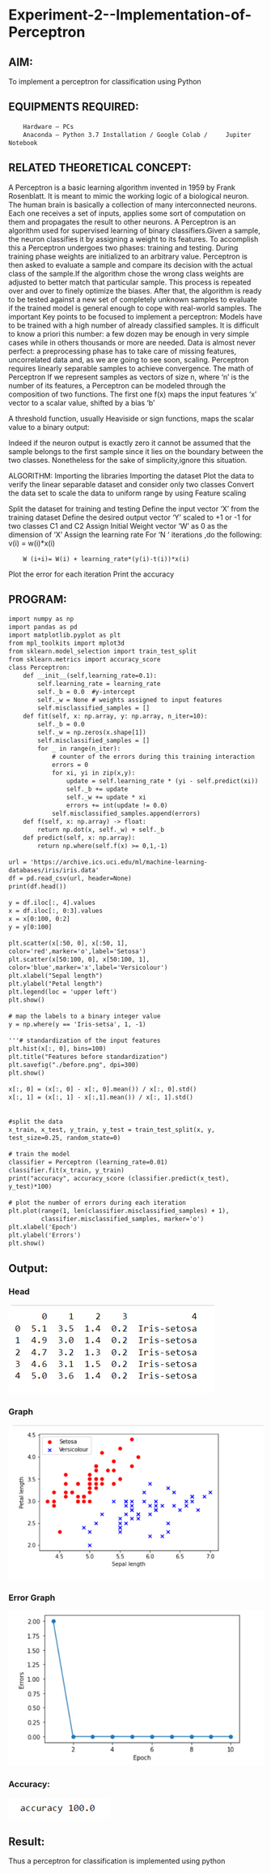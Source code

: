 # Experiment-2--Implementation-of-Perceptron
## AIM:

To implement a perceptron for classification using Python

## EQUIPMENTS REQUIRED:
        Hardware – PCs
        Anaconda – Python 3.7 Installation / Google Colab /     Jupiter Notebook

## RELATED THEORETICAL CONCEPT:
A Perceptron is a basic learning algorithm invented in 1959 by Frank Rosenblatt. It is meant to mimic the working logic of a biological neuron. The human brain is basically a collection of many interconnected neurons. Each one receives a set of inputs, applies some sort of computation on them and propagates the result to other neurons.
A Perceptron is an algorithm used for supervised learning of binary classifiers.Given a sample, the neuron classifies it by assigning a weight to its features. To accomplish this a Perceptron undergoes two phases: training and testing. During training phase weights are initialized to an arbitrary value. Perceptron is then asked to evaluate a sample and compare its decision with the actual class of the sample.If the algorithm chose the wrong class weights are adjusted to better match that particular sample. This process is repeated over and over to finely optimize the biases. After that, the algorithm is ready to be tested against a new set of completely unknown samples to evaluate if the trained model is general enough to cope with real-world samples.
The important Key points to be focused to implement a perceptron:
Models have to be trained with a high number of already classified samples. It is difficult to know a priori this number: a few dozen may be enough in very simple cases while in others thousands or more are needed.
Data is almost never perfect: a preprocessing phase has to take care of missing features, uncorrelated data and, as we are going to see soon, scaling.
Perceptron requires linearly separable samples to achieve convergence.
The math of Perceptron
If we represent samples as vectors of size n, where ‘n’ is the number of its features, a Perceptron can be modeled through the composition of two functions. The first one 
f(x) maps the input features  ‘x’  vector to a scalar value, shifted by a bias ‘b’

A threshold function, usually Heaviside or sign functions, maps the scalar value to a binary output:

Indeed if the neuron output is exactly zero it cannot be assumed that the sample belongs to the first sample since it lies on the boundary between the two classes. Nonetheless for the sake of simplicity,ignore this situation.


ALGORITHM:
Importing the libraries
Importing the dataset
Plot the data to verify the linear separable dataset and consider only two classes
Convert the data set to scale the data to uniform range by using Feature scaling

Split the dataset for training and testing
Define the input vector ‘X’ from the training dataset
Define the desired output vector ‘Y’ scaled to +1 or -1 for two classes C1 and C2
Assign Initial Weight vector ‘W’ as 0 as the dimension of ‘X’
Assign the learning rate
For ‘N ‘ iterations ,do the following:
        v(i) = w(i)*x(i)
         
        W (i+i)= W(i) + learning_rate*(y(i)-t(i))*x(i)
Plot the error for each iteration 
Print the accuracy


## PROGRAM:
```
import numpy as np
import pandas as pd
import matplotlib.pyplot as plt
from mpl_toolkits import mplot3d
from sklearn.model_selection import train_test_split
from sklearn.metrics import accuracy_score
class Perceptron:
    def __init__(self,learning_rate=0.1):
        self.learning_rate = learning_rate
        self._b = 0.0  #y-intercept
        self._w = None # weights assigned to input features
        self.misclassified_samples = []
    def fit(self, x: np.array, y: np.array, n_iter=10):
        self._b = 0.0
        self._w = np.zeros(x.shape[1])
        self.misclassified_samples = []
        for _ in range(n_iter):
            # counter of the errors during this training interaction
            errors = 0
            for xi, yi in zip(x,y):
                update = self.learning_rate * (yi - self.predict(xi))
                self._b += update
                self._w += update * xi
                errors += int(update != 0.0)
            self.misclassified_samples.append(errors)
    def f(self, x: np.array) -> float:
        return np.dot(x, self._w) + self._b
    def predict(self, x: np.array):
        return np.where(self.f(x) >= 0,1,-1)

url = 'https://archive.ics.uci.edu/ml/machine-learning-databases/iris/iris.data'
df = pd.read_csv(url, header=None)
print(df.head())

y = df.iloc[:, 4].values
x = df.iloc[:, 0:3].values
x = x[0:100, 0:2]
y = y[0:100]

plt.scatter(x[:50, 0], x[:50, 1], color='red',marker='o',label='Setosa')
plt.scatter(x[50:100, 0], x[50:100, 1], color='blue',marker='x',label='Versicolour')
plt.xlabel("Sepal length")
plt.ylabel("Petal length")
plt.legend(loc = 'upper left')
plt.show()

# map the labels to a binary integer value 
y = np.where(y == 'Iris-setsa', 1, -1)

'''# standardization of the input features 
plt.hist(x[:, 0], bins=100)
plt.title("Features before standardization") 
plt.savefig("./before.png", dpi=300) 
plt.show()

x[:, 0] = (x[:, 0] - x[:, 0].mean()) / x[:, 0].std()
x[:, 1] = (x[:, 1] - x[:,1].mean()) / x[:, 1].std()


#split the data
x_train, x_test, y_train, y_test = train_test_split(x, y, test_size=0.25, random_state=0)

# train the model
classifier = Perceptron (learning_rate=0.01)
classifier.fit(x_train, y_train)
print("accuracy", accuracy_score (classifier.predict(x_test), y_test)*100)

# plot the number of errors during each iteration
plt.plot(range(1, len(classifier.misclassified_samples) + 1), 
         classifier.misclassified_samples, marker='o')
plt.xlabel('Epoch')
plt.ylabel('Errors')
plt.show()
```

## Output:
### Head
![output](head.png)

### Graph
![output](grph.png)

### Error Graph
![output](error.png)

### Accuracy:
![output](acc.png)

## Result:
Thus a perceptron for classification is implemented using python
